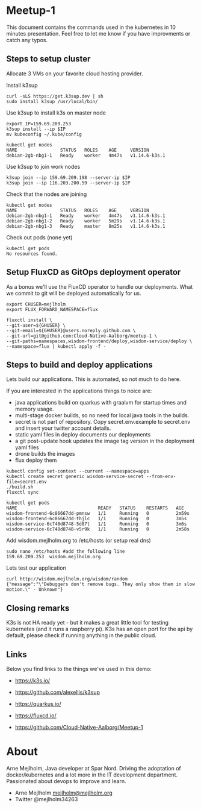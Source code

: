 # Meetup-1

This document contains the commands used in the kubernetes in 10 minutes presentation.
Feel free to let me know if you have improvments or catch any typos.



## Steps to setup cluster

Allocate 3 VMs on your favorite cloud hosting provider. 

Install k3sup

~~~Shell
curl -sLS https://get.k3sup.dev | sh
sudo install k3sup /usr/local/bin/
~~~

Use k3sup to install k3s on master node

~~~Shell
export IP=159.69.209.253
k3sup install --ip $IP
mv kubeconfig ~/.kube/config

kubectl get nodes
NAME                STATUS   ROLES    AGE     VERSION
debian-2gb-nbg1-1   Ready    worker   4m47s   v1.14.6-k3s.1
~~~

Use k3sup to join work nodes

~~~Shell
k3sup join --ip 159.69.209.198 --server-ip $IP
k3sup join --ip 116.203.200.59 --server-ip $IP
~~~

Check that the nodes are joining

~~~Shell
kubectl get nodes
NAME                STATUS   ROLES    AGE     VERSION
debian-2gb-nbg1-1   Ready    worker   4m47s   v1.14.6-k3s.1
debian-2gb-nbg1-2   Ready    worker   5m29s   v1.14.6-k3s.1
debian-2gb-nbg1-3   Ready    master   8m25s   v1.14.6-k3s.1
~~~

Check out pods (none yet)

~~~Shell
kubectl get pods
No resources found.
~~~


## Setup FluxCD as GitOps deployment operator

As a bonus we'll use the FluxCD operator to handle our deployments. What we commit to git will be deployed automatically for us. 

~~~Shell
export CHUSER=mejlholm
export FLUX_FORWARD_NAMESPACE=flux

fluxctl install \
--git-user=${GHUSER} \
--git-email=${GHUSER}@users.noreply.github.com \
--git-url=git@github.com:Cloud-Native-Aalborg/meetup-1 \
--git-paths=namespaces,wisdom-frontend/deploy,wisdom-service/deploy \
--namespace=flux | kubectl apply -f -
~~~

## Steps to build and deploy applications

Lets build our applications. This is automated, so not much to do here.

If you are interested in the applications things to noice are: 

 - java applications build on quarkus with graalvm for startup times and memory usage.
 - multi-stage docker builds, so no need for local java tools in the builds. 
 - secret is not part of repository. Copy secret.env.example to secret.env and insert your twitter account details. 
 - static yaml files in deploy documents our deployments
 - a git post-update hook updates the image tag version in the deployment yaml files
 - drone builds the images
 - flux deploy them

~~~Shell
kubectl config set-context --current --namespace=apps
kubectl create secret generic wisdom-service-secret --from-env-file=secret.env
./build.sh
fluxctl sync

kubectl get pods
NAME                              READY   STATUS    RESTARTS   AGE
wisdom-frontend-6c86667dd-pmnsw   1/1     Running   0          2m59s
wisdom-frontend-6c86667dd-thjlc   1/1     Running   0          3m5s
wisdom-service-6c748d8748-5d87t   1/1     Running   0          3m6s
wisdom-service-6c748d8748-v5r9k   1/1     Running   0          2m58s
~~~

Add wisdom.mejlholm.org to /etc/hosts (or setup real dns)

~~~Shell
sudo nano /etc/hosts #add the following line
159.69.209.253  wisdom.mejlholm.org
~~~

Lets test our application

~~~Shell
curl http://wisdom.mejlholm.org/wisdom/random
{"message":"\"Debuggers don't remove bugs. They only show them in slow motion.\" - Unknown"}
~~~


## Closing remarks
K3s is not HA ready yet - but it makes a great little tool for testing kubernetes (and it runs a raspberry pi).
K3s has an open port for the api by default, please check if running anything in the public cloud. 


## Links
Below you find links to the things we've used in this demo:

- https://k3s.io/

- https://github.com/alexellis/k3sup

- https://quarkus.io/

- https://fluxcd.io/

- https://github.com/Cloud-Native-Aalborg/Meetup-1



# About
Arne Mejlholm, Java developer at Spar Nord. Driving the adoptation of docker/kubernetes and a lot more 
in the IT development department. Passionated about devops to improve and learn.

- Arne Mejlholm mejlholm@mejlholm.org
- Twitter @mejlholm34263
